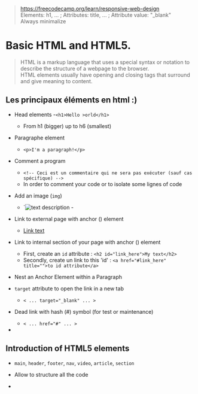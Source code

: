 >https://freecodecamp.org/learn/responsive-web-design  
> Elements: h1, ... ; Attributes: title, ... ; Attribute value: "_blank"  
> Always minimalize

# Basic HTML and HTML5.
> HTML is a markup language that uses a special syntax or notation to describe the structure of a webpage to the browser.  
> HTML elements usually have opening and closing tags that surround and give meaning to content.  

## Les principaux éléments en html :)

- Head elements
  -`<h1>Hello >orld</h1>`
  - From h1 (bigger) up to h6 (smallest)

- Paragraphe element
  - `<p>I'm a paragraph!</p>`  

- Comment a program
  - `<!-- Ceci est un commentaire qui ne sera pas exécuter (sauf cas spécifique) -->`
  - In order to comment your code or to isolate some lignes of code

- Add an image (`img`)
  - `<img src="link to your image with .xxx" alt="text description" title="text when mouse over image"> - 

- Link to external page with anchor (<a>) element
  - <a href="Lien vers la page" title="Text when mouse over link text">Link text</a>  

- Link to internal section of your page with anchor (<a>) element
  - First, create an `id` attribute : `<h2 id="link_here">My text</h2>`
  - Secondly, create un link to this 'id' : `<a href="#link_here" title="">to id attribute</a>`

- Nest an Anchor Element within a Paragraph
- `target` attribute to open the link in a new tab
  - `< ... target="_blank" ... >`

- Dead link with hash (#) symbol (for test or maintenance)
  - `< ... href="#" ... >`
- 


## Introduction of HTML5 elements
- `main`, `header`, `footer`, `nav`, `video`, `article`, `section`
- Allow to structure all the code

- 
